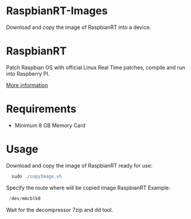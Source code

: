 RaspbianRT-Images
=================
Download and copy the image of RaspbianRT into a device.

RaspbianRT
=================
Patch Raspbian OS with official Linux Real Time patches, compile and run into Raspberry PI.

[More information](https://github.com/COSMEcontrol/RaspbianRT)

Requirements
==================
 * Minimum 8 GB Memory Card

Usage
=====
Download and copy the image of RaspbianRT ready for use:

```groovy
  sudo ./copyImage.sh
```
Specify the route where will be copied image RaspbianRT
Example:
 ```groovy
  /dev/mmcblk0
```
 Wait for the decompressor 7zip and dd tool.
